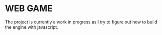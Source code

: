 # WEB GAME

The project is currently a work in progress as I try to figure out how to build the engine with javascript.